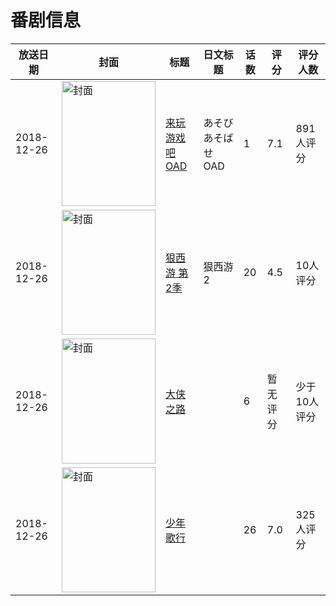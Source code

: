 # 番剧信息

|放送日期|封面|标题|日文标题|话数|评分|评分人数|
|---|---|---|---|---|---|---|
|2018-12-26|<img src="https://lain.bgm.tv/pic/cover/c/d3/c4/253650_iKBam.jpg" alt="封面" style="width:150px;height:200px;object-fit:cover;">|[来玩游戏吧 OAD](https://bangumi.tv/subject/253650)|あそびあそばせ OAD|1|7.1|891人评分|
|2018-12-26|<img src="https://lain.bgm.tv/pic/cover/c/cb/a9/249240_H8epj.jpg" alt="封面" style="width:150px;height:200px;object-fit:cover;">|[狠西游 第2季](https://bangumi.tv/subject/249240)|狠西游2|20|4.5|10人评分|
|2018-12-26|<img src="https://lain.bgm.tv/pic/cover/c/8d/87/271174_d8d5E.jpg" alt="封面" style="width:150px;height:200px;object-fit:cover;">|[大侠之路](https://bangumi.tv/subject/271174)||6|暂无评分|少于10人评分|
|2018-12-26|<img src="https://lain.bgm.tv/pic/cover/c/04/c7/240738_sBNmf.jpg" alt="封面" style="width:150px;height:200px;object-fit:cover;">|[少年歌行](https://bangumi.tv/subject/240738)||26|7.0|325人评分|
